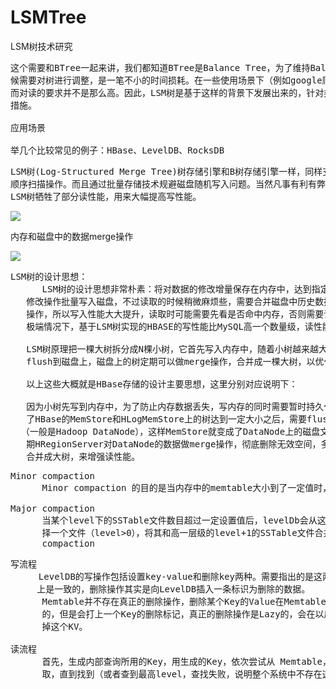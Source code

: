 # LSMTree
LSM树技术研究

<pre>
这个需要和BTree一起来讲，我们都知道BTree是Balance Tree，为了维持Balancing的特性，每次读入的时
候需要对树进行调整，是一笔不小的时间损耗。在一些使用场景下（例如google爬取网页），需要高性能写入，
而对读的要求并不是那么高。因此，LSM树是基于这样的背景下发展出来的，针对类似的场景LSM提出了很多优化
措施。

应用场景

举几个比较常见的例子：HBase、LevelDB、RocksDB
</pre>

<pre>
LSM树(Log-Structured Merge Tree)树存储引擎和B树存储引擎一样，同样支持增，删，读，改，
顺序扫描操作。而且通过批量存储技术规避磁盘随机写入问题。当然凡事有利有弊，LSM树和B+树相比，
LSM树牺牲了部分读性能，用来大幅提高写性能。
</pre>

![](https://i.imgur.com/kGCj0dv.png)

内存和磁盘中的数据merge操作

![](https://i.imgur.com/29Uc3zO.png)

<pre>
LSM树的设计思想：
      LSM树的设计思想非常朴素：将对数据的修改增量保存在内存中，达到指定的大小限制后将这些
   修改操作批量写入磁盘，不过读取的时候稍微麻烦些，需要合并磁盘中历史数据和内存中最近修改
   操作，所以写入性能大大提升，读取时可能需要先看是否命中内存，否则需要访问较多的磁盘空间。
   极端情况下，基于LSM树实现的HBASE的写性能比MySQL高一个数量级，读性能则低了一个数量级。

   LSM树原理把一棵大树拆分成N棵小树，它首先写入内存中，随着小树越来越大，内存中的小树会
   flush到磁盘上，磁盘上的树定期可以做merge操作，合并成一棵大树，以优化读性能。

   以上这些大概就是HBase存储的设计主要思想，这里分别对应说明下：

   因为小树先写到内存中，为了防止内存数据丢失，写内存的同时需要暂时持久化到磁盘，对应
   了HBase的MemStore和HLogMemStore上的树达到一定大小之后，需要flush到HRegion磁盘中
  （一般是Hadoop DataNode），这样MemStore就变成了DataNode上的磁盘文件StoreFile，定
   期HRegionServer对DataNode的数据做merge操作，彻底删除无效空间，多棵小树在这个时机
   合并成大树，来增强读性能。
</pre>

<pre>
Minor compaction
      Minor compaction 的目的是当内存中的memtable大小到了一定值时，将内容保存到磁盘文件中

Major compaction
      当某个level下的SSTable文件数目超过一定设置值后，levelDb会从这个level的SSTable中选
      择一个文件（level>0），将其和高一层级的level+1的SSTable文件合并，这就是major 
      compaction
</pre>

<pre>
写流程
　　  LevelDB的写操作包括设置key-value和删除key两种。需要指出的是这两种情况在LevelDB的处理
     上是一致的，删除操作其实是向LevelDB插入一条标识为删除的数据。 
      Memtable并不存在真正的删除操作，删除某个Key的Value在Memtable内是作为插入一条记录实施
      的，但是会打上一个Key的删除标记，真正的删除操作是Lazy的，会在以后的Compaction过程中去
      掉这个KV。

读流程
      首先，生成内部查询所用的Key，用生成的Key，依次尝试从 Memtable，Immtable以及SST文件中读
      取，直到找到（或者查到最高level，查找失败，说明整个系统中不存在这个Key)。 
</pre>